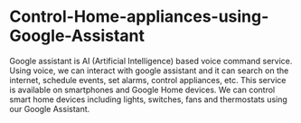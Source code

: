 # Control-Home-appliances-using-Google-Assistant
Google assistant is AI (Artificial Intelligence) based voice command service. Using voice, we can interact with google assistant and it can search on the internet, schedule events, set alarms, control appliances, etc.  This service is available on smartphones and Google Home devices.  We can control smart home devices including lights, switches, fans and thermostats using our Google Assistant.
